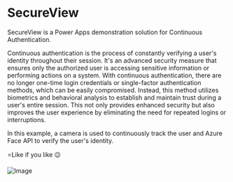 # SecureView
SecureView is a Power Apps demonstration solution for Continuous Authentication.

Continuous authentication is the process of constantly verifying a user's identity throughout their session. 
It's an advanced security measure that ensures only the authorized user is accessing sensitive information or performing actions on a system. 
With continuous authentication, there are no longer one-time login credentials or single-factor authentication methods, which can be easily compromised. 
Instead, this method utilizes biometrics and behavioral analysis to establish and maintain trust during a user's entire session. This not only provides enhanced security but also improves the user experience by eliminating the need for repeated logins or interruptions.

In this example, a camera is used to continuously track the user and Azure Face API to verify the user's identity.

⭐Like if you like 😉

![Image](https://github.com/Feincraft/CDN/blob/main/SecureViewO60.gif?raw=true)
